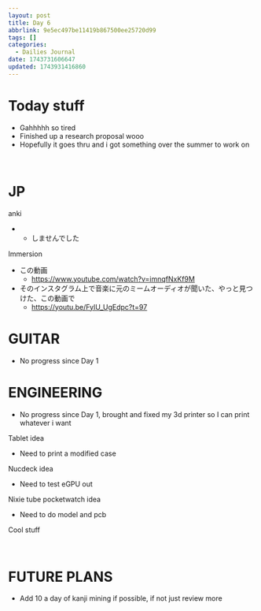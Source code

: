 ```yaml
---
layout: post
title: Day 6
abbrlink: 9e5ec497be11419b867500ee25720d99
tags: []
categories:
  - Dailies Journal
date: 1743731606647
updated: 1743931416860
---
```


# Today stuff

- Gahhhhh so tired
- Finished up a research proposal wooo
- Hopefully it goes thru and i got something over the summer to work on

 

# JP

anki

- - しませんでした

Immersion

- この動画
  - <https://www.youtube.com/watch?v=imnqfNxKf9M>
- そのインスタグラム上で音楽に元のミームオーディオが聞いた、やっと見つけた、この動画で
  - <https://youtu.be/FylU_UgEdpc?t=97>

# GUITAR

- No progress since Day 1

# ENGINEERING

- No progress since Day 1, brought and fixed my 3d printer so I can print whatever i want

Tablet idea

- Need to print a modified case

Nucdeck idea

- Need to test eGPU out

Nixie tube pocketwatch idea

- Need to do model and pcb

Cool stuff

 

# FUTURE PLANS

- Add 10 a day of kanji mining if possible, if not just review more
